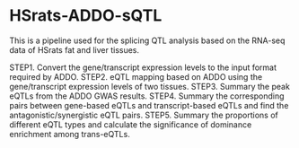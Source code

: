 # HSrats-ADDO-sQTL

This is a pipeline used for the splicing QTL analysis based on the RNA-seq data of HSrats fat and liver tissues.

STEP1. Convert the gene/transcript expression levels to the input format required by ADDO.
STEP2. eQTL mapping based on ADDO using the gene/transcript expression levels of two tissues.
STEP3. Summary the peak eQTLs from the ADDO GWAS results.
STEP4. Summary the corresponding pairs between gene-based eQTLs and transcript-based eQTLs and find the antagonistic/synergistic eQTL pairs.
STEP5. Summary the proportions of different eQTL types and calculate the significance of dominance enrichment among trans-eQTLs.
